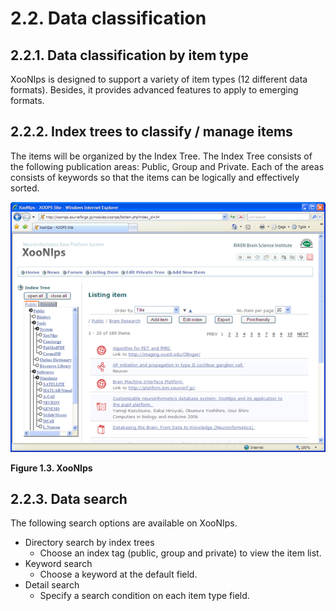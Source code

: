 # 2.2. Data classification

## 2.2.1. Data classification by item type <a id="2-2-1-data-classification-by-item-type"></a>

XooNIps is designed to support a variety of item types \(12 different data formats\). Besides, it provides advanced features to apply to emerging formats.

## 2.2.2. Index trees to classify / manage items <a id="2-2-2-index-trees-to-classify-manage-items"></a>

The items will be organized by the Index Tree. The Index Tree consists of the following publication areas: Public, Group and Private. Each of the areas consists of keywords so that the items can be logically and effectively sorted.

![XooNIps](../../../.gitbook/assets/overview03%20%281%29.png)

**Figure 1.3. XooNIps**

## 2.2.3. Data search <a id="2-2-3-data-search"></a>

The following search options are available on XooNIps.

* Directory search by index trees
  * Choose an index tag \(public, group and private\) to view the item list.
* Keyword search
  * Choose a keyword at the default field.
* Detail search
  * Specify a search condition on each item type field.

